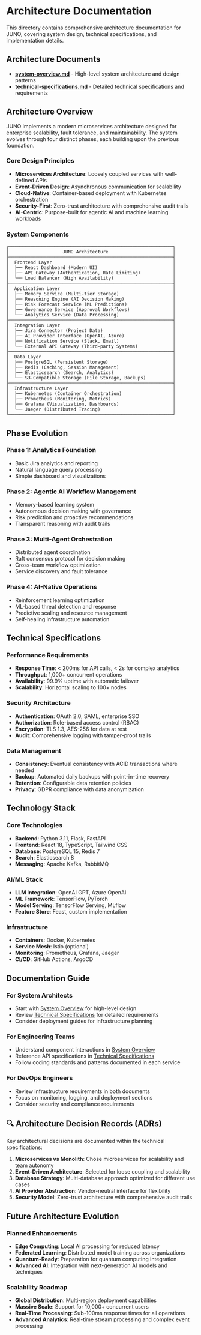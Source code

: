 # Architecture Documentation

This directory contains comprehensive architecture documentation for JUNO, covering system design, technical specifications, and implementation details.

## Architecture Documents

- **[system-overview.md](./system-overview.md)** - High-level system architecture and design patterns
- **[technical-specifications.md](./technical-specifications.md)** - Detailed technical specifications and requirements

## Architecture Overview

JUNO implements a modern microservices architecture designed for enterprise scalability, fault tolerance, and maintainability. The system evolves through four distinct phases, each building upon the previous foundation.

### Core Design Principles

- **Microservices Architecture**: Loosely coupled services with well-defined APIs
- **Event-Driven Design**: Asynchronous communication for scalability
- **Cloud-Native**: Container-based deployment with Kubernetes orchestration
- **Security-First**: Zero-trust architecture with comprehensive audit trails
- **AI-Centric**: Purpose-built for agentic AI and machine learning workloads

### System Components

```
┌─────────────────────────────────────────────────────────────┐
│                    JUNO Architecture                        │
├─────────────────────────────────────────────────────────────┤
│  Frontend Layer                                             │
│  ├── React Dashboard (Modern UI)                            │
│  ├── API Gateway (Authentication, Rate Limiting)            │
│  └── Load Balancer (High Availability)                      │
├─────────────────────────────────────────────────────────────┤
│  Application Layer                                          │
│  ├── Memory Service (Multi-tier Storage)                    │
│  ├── Reasoning Engine (AI Decision Making)                  │
│  ├── Risk Forecast Service (ML Predictions)                 │
│  ├── Governance Service (Approval Workflows)                │
│  └── Analytics Service (Data Processing)                    │
├─────────────────────────────────────────────────────────────┤
│  Integration Layer                                          │
│  ├── Jira Connector (Project Data)                          │
│  ├── AI Provider Interface (OpenAI, Azure)                  │
│  ├── Notification Service (Slack, Email)                    │
│  └── External API Gateway (Third-party Systems)             │
├─────────────────────────────────────────────────────────────┤
│  Data Layer                                                 │
│  ├── PostgreSQL (Persistent Storage)                        │
│  ├── Redis (Caching, Session Management)                    │
│  ├── Elasticsearch (Search, Analytics)                      │
│  └── S3-Compatible Storage (File Storage, Backups)          │
├─────────────────────────────────────────────────────────────┤
│  Infrastructure Layer                                       │
│  ├── Kubernetes (Container Orchestration)                   │
│  ├── Prometheus (Monitoring, Metrics)                       │
│  ├── Grafana (Visualization, Dashboards)                    │
│  └── Jaeger (Distributed Tracing)                           │
└─────────────────────────────────────────────────────────────┘
```

## Phase Evolution

### Phase 1: Analytics Foundation
- Basic Jira analytics and reporting
- Natural language query processing
- Simple dashboard and visualizations

### Phase 2: Agentic AI Workflow Management
- Memory-based learning system
- Autonomous decision making with governance
- Risk prediction and proactive recommendations
- Transparent reasoning with audit trails

### Phase 3: Multi-Agent Orchestration
- Distributed agent coordination
- Raft consensus protocol for decision making
- Cross-team workflow optimization
- Service discovery and fault tolerance

### Phase 4: AI-Native Operations
- Reinforcement learning optimization
- ML-based threat detection and response
- Predictive scaling and resource management
- Self-healing infrastructure automation

## Technical Specifications

### Performance Requirements
- **Response Time**: < 200ms for API calls, < 2s for complex analytics
- **Throughput**: 1,000+ concurrent operations
- **Availability**: 99.9% uptime with automatic failover
- **Scalability**: Horizontal scaling to 100+ nodes

### Security Architecture
- **Authentication**: OAuth 2.0, SAML, enterprise SSO
- **Authorization**: Role-based access control (RBAC)
- **Encryption**: TLS 1.3, AES-256 for data at rest
- **Audit**: Comprehensive logging with tamper-proof trails

### Data Management
- **Consistency**: Eventual consistency with ACID transactions where needed
- **Backup**: Automated daily backups with point-in-time recovery
- **Retention**: Configurable data retention policies
- **Privacy**: GDPR compliance with data anonymization

## Technology Stack

### Core Technologies
- **Backend**: Python 3.11, Flask, FastAPI
- **Frontend**: React 18, TypeScript, Tailwind CSS
- **Database**: PostgreSQL 15, Redis 7
- **Search**: Elasticsearch 8
- **Messaging**: Apache Kafka, RabbitMQ

### AI/ML Stack
- **LLM Integration**: OpenAI GPT, Azure OpenAI
- **ML Framework**: TensorFlow, PyTorch
- **Model Serving**: TensorFlow Serving, MLflow
- **Feature Store**: Feast, custom implementation

### Infrastructure
- **Containers**: Docker, Kubernetes
- **Service Mesh**: Istio (optional)
- **Monitoring**: Prometheus, Grafana, Jaeger
- **CI/CD**: GitHub Actions, ArgoCD

## Documentation Guide

### For System Architects
- Start with [System Overview](./system-overview.md) for high-level design
- Review [Technical Specifications](./technical-specifications.md) for detailed requirements
- Consider deployment guides for infrastructure planning

### For Engineering Teams
- Understand component interactions in [System Overview](./system-overview.md)
- Reference API specifications in [Technical Specifications](./technical-specifications.md)
- Follow coding standards and patterns documented in each service

### For DevOps Engineers
- Review infrastructure requirements in both documents
- Focus on monitoring, logging, and deployment sections
- Consider security and compliance requirements

## 🔍 Architecture Decision Records (ADRs)

Key architectural decisions are documented within the technical specifications:

1. **Microservices vs Monolith**: Chose microservices for scalability and team autonomy
2. **Event-Driven Architecture**: Selected for loose coupling and scalability
3. **Database Strategy**: Multi-database approach optimized for different use cases
4. **AI Provider Abstraction**: Vendor-neutral interface for flexibility
5. **Security Model**: Zero-trust architecture with comprehensive audit trails

## Future Architecture Evolution

### Planned Enhancements
- **Edge Computing**: Local AI processing for reduced latency
- **Federated Learning**: Distributed model training across organizations
- **Quantum-Ready**: Preparation for quantum computing integration
- **Advanced AI**: Integration with next-generation AI models and techniques

### Scalability Roadmap
- **Global Distribution**: Multi-region deployment capabilities
- **Massive Scale**: Support for 10,000+ concurrent users
- **Real-Time Processing**: Sub-100ms response times for all operations
- **Advanced Analytics**: Real-time stream processing and complex event processing

